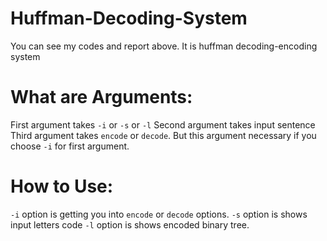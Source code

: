 # Huffman-Decoding-System
You can see my codes and report above. It is huffman decoding-encoding system

# What are Arguments:
First argument takes ```-i``` or ```-s``` or ```-l```
Second argument takes input sentence
Third argument takes ```encode``` or ```decode```. But this argument necessary if you choose ```-i``` for first argument.

# How to Use:
```-i``` option is getting you into ```encode``` or ```decode``` options.
```-s``` option is shows input letters code
```-l``` option is shows encoded binary tree.
